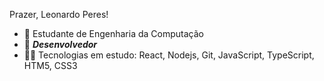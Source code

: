 Prazer, Leonardo Peres!

* 🔭 Estudante de Engenharia da Computação
* 💼 <b><i>Desenvolvedor</i></b>
* 🕵️‍♀️ Tecnologias em estudo: React, Nodejs, Git, JavaScript, TypeScript, HTM5, CSS3
